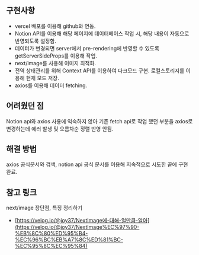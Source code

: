 ## 구현사항

- vercel 배포를 이용해 github와 연동.
- Notion API를 이용해 해당 페이지에 데이터베이스 작업 시, 해당 내용이 자동으로 반영되도록 설정함.
- 데이터가 변경되면 server에서 pre-rendering에 반영할 수 있도록 getServerSideProps를 이용해 작업.
- next/image를 사용해 이미지 최적화.
- 전역 상태관리를 위해 Context API를 이용하여 다크모드 구현. 로컬스토리지를 이용해 현재 모드 저장.
- axios를 이용해 데이터 fetching.

## 어려웠던 점

Notion api와 axios 사용에 익숙하지 않아 기존 fetch api로 작업 했던 부분을 axios로 변경하는데 에러 발생 및 오름차순 정렬 반영 안됨.

## 해결 방법

axios 공식문서와 검색, notion api 공식 문서를 이용해 지속적으로 시도한 끝에 구현 완료.

## 참고 링크

next/image 장단점, 특징 정리하기

- [https://velog.io/@joy37/NextImage에-대해-얼만큼-알아](https://velog.io/@joy37/NextImage%EC%97%90-%EB%8C%80%ED%95%B4-%EC%96%BC%EB%A7%8C%ED%81%BC-%EC%95%8C%EC%95%84)
